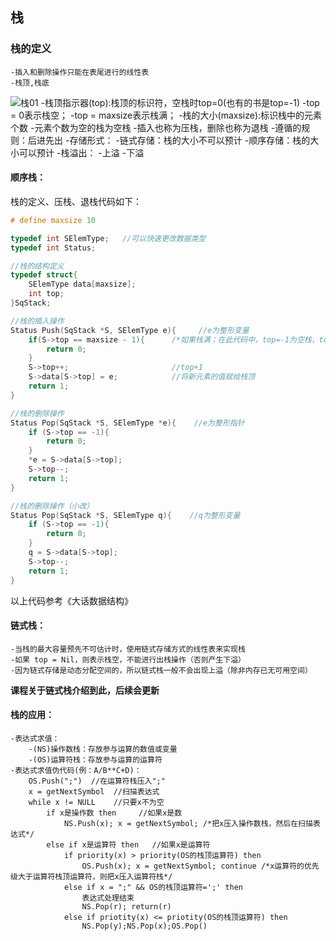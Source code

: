 ## 栈
### 栈的定义
	-插入和删除操作只能在表尾进行的线性表
	-栈顶,栈底
![栈01](E:\AAA\vsproject\Cpp\栈01.png)
	-栈顶指示器(top):栈顶的标识符，空栈时top=0(也有的书是top=-1)
		-top = 0表示栈空；
		-top = maxsize表示栈满；
	-栈的大小(maxsize):标识栈中的元素个数
	-元素个数为空的栈为空栈
	-插入也称为压栈，删除也称为退栈
	-遵循的规则：后进先出
	-存储形式：
		-链式存储：栈的大小不可以预计
		-顺序存储：栈的大小可以预计
	-栈溢出：
		-上溢
		-下溢

#### 顺序栈：
栈的定义、压栈、退栈代码如下：
```cpp
# define maxsize 10

typedef int SElemType;   //可以快速更改数据类型
typedef int Status;

//栈的结构定义
typedef struct{
    SElemType data[maxsize];
    int top;
}SqStack;

//栈的插入操作
Status Push(SqStack *S, SElemType e){     //e为整形变量
    if(S->top == maxsize - 1){      /*如果栈满；在此代码中，top=-1为空栈，top==maxsize-1为满栈*/
        return 0;
    }
    S->top++;                       //top+1
    S->data[S->top] = e;            //将新元素的值赋给栈顶
    return 1;
}

//栈的删除操作
Status Pop(SqStack *S, SElemType *e){    //e为整形指针
    if (S->top == -1){
        return 0;
    }
    *e = S->data[S->top];
    S->top--;
    return 1;
}

//栈的删除操作（小改）
Status Pop(SqStack *S, SElemType q){    //q为整形变量
    if (S->top == -1){
        return 0;
    }
    q = S->data[S->top];
    S->top--;
    return 1;
}

```
以上代码参考《大话数据结构》

#### 链式栈：
	-当栈的最大容量预先不可估计时，使用链式存储方式的线性表来实现栈
	-如果 top = Nil，则表示栈空，不能进行出栈操作（否则产生下溢）
	-因为链式存储是动态分配空间的，所以链式栈一般不会出现上溢（除非内存已无可用空间）

**课程关于链式栈介绍到此，后续会更新**

#### 栈的应用： 
	-表达式求值：
		-(NS)操作数栈：存放参与运算的数值或变量
		-(OS)运算符栈：存放参与运算的运算符
	-表达式求值伪代码(例：A/B**C+D)：
		OS.Push(";")  //在运算符栈压入";"
		x = getNextSymbol  //扫描表达式
		while x != NULL    //只要x不为空
			if x是操作数 then     //如果x是数
				NS.Push(x); x = getNextSymbol; /*把x压入操作数栈，然后在扫描表达式*/
			else if x是运算符 then   //如果x是运算符
				if priority(x) > priority(OS的栈顶运算符) then 
					OS.Push(x); x = getNextSymbol; continue /*x运算符的优先级大于运算符栈顶运算符，则把x压入运算符栈*/
				else if x = ";" && OS的栈顶运算符=';' then
					表达式处理结束
					NS.Pop(r); return(r)
				else if priotity(x) <= priotity(OS的栈顶运算符) then
					NS.Pop(y);NS.Pop(x);OS.Pop()
					






